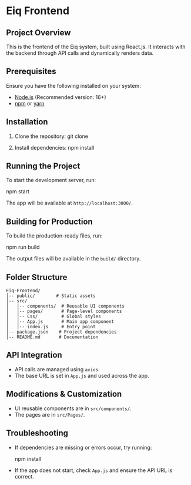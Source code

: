# Eiq Frontend

## Project Overview
This is the frontend of the Eiq system, built using React.js. It interacts with the backend through API calls and dynamically renders data.

## Prerequisites
Ensure you have the following installed on your system:
- [Node.js](https://nodejs.org/) (Recommended version: 16+)
- [npm](https://www.npmjs.com/) or [yarn](https://yarnpkg.com/)

## Installation
1. Clone the repository:
   git clone <repository-url>
   
2. Install dependencies:
   npm install
   

## Running the Project
To start the development server, run:

npm start

The app will be available at `http://localhost:3000/`.

## Building for Production
To build the production-ready files, run:

npm run build

The output files will be available in the `build/` directory.

## Folder Structure
```
Eiq-Frontend/
│-- public/        # Static assets
│-- src/
│   │-- components/  # Reusable UI components
│   │-- pages/       # Page-level components
│   │-- Css/         # Global styles
│   │-- App.js       # Main app component
│   │-- index.js     # Entry point
│-- package.json    # Project dependencies
│-- README.md       # Documentation
```

## API Integration
- API calls are managed using `axios`.
- The base URL is set in `App.js` and used across the app.

## Modifications & Customization
- UI reusable components are in `src/components/`.
- The pages are in `src/Pages/`.

## Troubleshooting
- If dependencies are missing or errors occur, try running:

  npm install

- If the app does not start, check `App.js` and ensure the API URL is correct.

